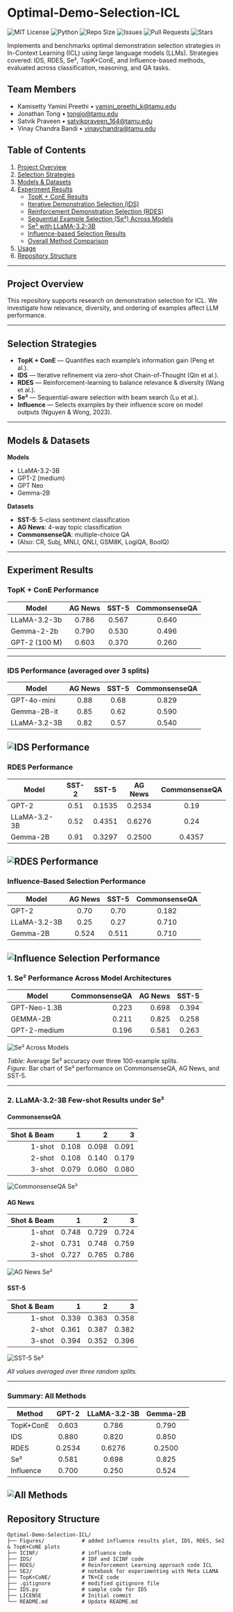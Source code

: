 # Optimal-Demo-Selection-ICL

![MIT License](https://img.shields.io/github/license/SatvikPraveen/Optimal-Demo-Selection-ICL)
![Python](https://img.shields.io/badge/Python-3.10%2B-blue)
![Repo Size](https://img.shields.io/github/repo-size/SatvikPraveen/Optimal-Demo-Selection-ICL)
![Issues](https://img.shields.io/github/issues/SatvikPraveen/Optimal-Demo-Selection-ICL)
![Pull Requests](https://img.shields.io/github/issues-pr/SatvikPraveen/Optimal-Demo-Selection-ICL)
![Stars](https://img.shields.io/github/stars/SatvikPraveen/Optimal-Demo-Selection-ICL?style=social)


Implements and benchmarks optimal demonstration selection strategies in In-Context Learning (ICL) using large language models (LLMs). Strategies covered: IDS, RDES, Se², TopK+ConE, and Influence-based methods, evaluated across classification, reasoning, and QA tasks.

## Team Members 
- Kamisetty Yamini Preethi • yamini_preethi_k@tamu.edu  
- Jonathan Tong • tongjo@tamu.edu  
- Satvik Praveen • satvikpraveen_164@tamu.edu  
- Vinay Chandra Bandi • vinaychandra@tamu.edu  

## Table of Contents

1. [Project Overview](#project-overview)  
2. [Selection Strategies](#selection-strategies)  
3. [Models & Datasets](#models--datasets)  
4. [Experiment Results](#experiment-results)
   - [TopK + ConE Results](#topk--cone-performance)
   - [Iterative Demonstration Selection (IDS)](#iterative-demonstration-selection-ids)
   - [Reinforcement Demonstration Selection (RDES)](#reinforcement-demonstration-selection-rdes)
   - [Sequential Example Selection (Se²) Across Models](#se²-across-models)
   - [Se² with LLaMA-3.2-3B](#se²-with-llama-3.2-3b-commonsenseqa-ag-news-sst-5)
   - [Influence-based Selection Results](#influence-based-selection-performance)
   - [Overall Method Comparison](#comparison-of-all-methods)
5. [Usage](#usage)  
6. [Repository Structure](#repository-structure)  

---

## Project Overview

This repository supports research on demonstration selection for ICL. We investigate how relevance, diversity, and ordering of examples affect LLM performance.

---

## Selection Strategies

- **TopK + ConE** — Quantifies each example’s information gain (Peng et al.).  
- **IDS** — Iterative refinement via zero-shot Chain-of-Thought (Qin et al.).  
- **RDES** — Reinforcement-learning to balance relevance & diversity (Wang et al.).  
- **Se²** — Sequential-aware selection with beam search (Lu et al.).  
- **Influence** — Selects examples by their influence score on model outputs (Nguyen & Wong, 2023).  

---

## Models & Datasets

**Models**  
- LLaMA-3.2-3B  
- GPT-2 (medium)  
- GPT Neo
- Gemma-2B

**Datasets**  
- **SST-5**: 5-class sentiment classification  
- **AG News**: 4-way topic classification  
- **CommonsenseQA**: multiple-choice QA  
- (Also: CR, Subj, MNLI, QNLI, GSM8K, LogiQA, BoolQ)

---

## Experiment Results

### TopK + ConE Performance

| Model          | AG News | SST-5 | CommonsenseQA |
| -------------- | :-----: | :---: | :-----------: |
| LLaMA-3.2-3b   |  0.786  | 0.567 |     0.640     |
| Gemma-2-2b     |  0.790  | 0.530 |     0.496     |
| GPT-2 (100 M)  |  0.603  | 0.370 |     0.260     |
---

### IDS Performance (averaged over 3 splits)

| Model         | AG News | SST-5 | CommonsenseQA |
|---------------|:-------:|:-----:|:-------------:|
| GPT-4o-mini   |  0.88   | 0.68  |     0.829     |
| Gemma-2B-it   |  0.85   | 0.62  |     0.590     |
| LLaMA-3.2-3B  |  0.82   | 0.57  |     0.540     |

![IDS Performance](Figures/IDS_results.png)
---

### RDES Performance

| Model        | SST-2  | SST-5   | AG News  | CommonsenseQA |
|--------------|:------:|:-------:|:--------:|:-------------:|
| GPT-2        |  0.51  | 0.1535  |  0.2534  |     0.19      |
| LLaMA-3.2-3B |  0.52  | 0.4351  |  0.6276  |     0.24      |
| Gemma-2B     |  0.91  | 0.3297  |  0.2500  |     0.4357    |

![RDES Performance](Figures/RDES_results.png)
---

### Influence-Based Selection Performance

| Model        | AG News | SST-5  | CommonsenseQA |
|--------------|:-------:|:-----:|:-------------:|
| GPT-2        |  0.70   | 0.70  |     0.182     |
| LLaMA-3.2-3B |  0.25   | 0.27  |     0.710     |
| Gemma-2B     |  0.524  | 0.511 |     0.710     |

![Influence Selection Performance](Figures/Influence_results_image.png)
---

### 1. Se² Performance Across Model Architectures

| Model         | CommonsenseQA | AG News | SST-5 |
|---------------|--------------:|--------:|------:|
| GPT-Neo-1.3B   |        0.223  |   0.698 | 0.394 |
| GEMMA-2B      |        0.211  |   0.825 | 0.258 |
| GPT-2-medium  |        0.196  |   0.581 | 0.263 |

![Se² Across Models](Figures/Se2_Other_models.png)

*Table:* Average Se² accuracy over three 100-example splits.  
*Figure:* Bar chart of Se² performance on CommonsenseQA, AG News, and SST-5.

---

### 2. LLaMA-3.2-3B Few-shot Results under Se²

#### CommonsenseQA

| Shot \& Beam | 1     | 2     | 3     |
|-------------:|------:|------:|------:|
| 1-shot       | 0.108 | 0.098 | 0.091 |
| 2-shot       | 0.108 | 0.140 | 0.179 |
| 3-shot       | 0.079 | 0.060 | 0.080 |

![CommonsenseQA Se²](Figures/Se2_llama_CommonsenseQA.png)

#### AG News

| Shot \& Beam |   1   |   2   |   3   |
|-------------:|------:|------:|------:|
| 1-shot       | 0.748 | 0.729 | 0.724 |
| 2-shot       | 0.731 | 0.748 | 0.759 |
| 3-shot       | 0.727 | 0.765 | 0.786 |

![AG News Se²](Figures/Se2_llama_AG_News.png)

#### SST-5

| Shot \& Beam |  1    |  2    |  3    |
|-------------:|------:|------:|------:|
| 1-shot       | 0.339 | 0.363 | 0.358 |
| 2-shot       | 0.361 | 0.387 | 0.382 |
| 3-shot       | 0.394 | 0.352 | 0.396 |

![SST-5 Se²](Figures/Se2_llama_SST5.png)

*All values averaged over three random splits.*

---
### Summary: All Methods

| Method      | GPT-2  | LLaMA-3.2-3B | Gemma-2B |
|-------------|:------:|:------------:|:--------:|
| TopK+ConE   | 0.603  |    0.786     |  0.790   |
| IDS         | 0.880  |    0.820     |  0.850   |
| RDES        | 0.2534 |    0.6276    |  0.2500  |
| Se²         | 0.581  |    0.698     |  0.825   |
| Influence   | 0.700  |    0.250     |  0.524   |

![All Methods](Figures/results_comparison.png)
---

## Repository Structure

```
Optimal-Demo-Selection-ICL/
├── Figures/            # added influence results plot, IDS, RDES, Se2 & TopK+CoNE plots
├── ICINF/              # influence code
├── IDS/                # IDF and ICINF code
├── RDES/               # Reinforcement Learning approach code ICL
├── SE2/                # notebook for experimenting with Meta LLAMA
├── TopK+CoNE/          # TK+CE code
├── .gitignore          # modified gitignore file
├── IDS.py              # sample code for IDS
├── LICENSE             # Initial commit
└── README.md           # Update README.md
```
